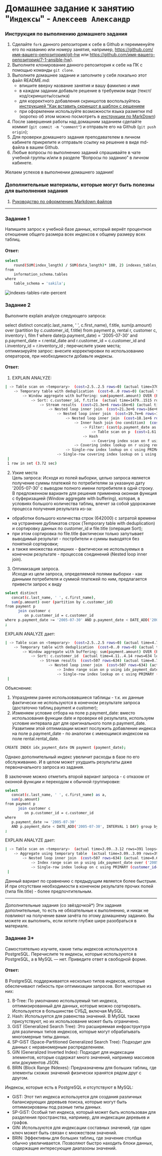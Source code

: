 # Домашнее задание к занятию "`Индексы`" - `Алексеев Александр`


### Инструкция по выполнению домашнего задания

   1. Сделайте `fork` данного репозитория к себе в Github и переименуйте его по названию или номеру занятия, например, https://github.com/имя-вашего-репозитория/git-hw или  https://github.com/имя-вашего-репозитория/7-1-ansible-hw).
   2. Выполните клонирование данного репозитория к себе на ПК с помощью команды `git clone`.
   3. Выполните домашнее задание и заполните у себя локально этот файл README.md:
      - впишите вверху название занятия и вашу фамилию и имя
      - в каждом задании добавьте решение в требуемом виде (текст/код/скриншоты/ссылка)
      - для корректного добавления скриншотов воспользуйтесь [инструкцией "Как вставить скриншот в шаблон с решением](https://github.com/netology-code/sys-pattern-homework/blob/main/screen-instruction.md)
      - при оформлении используйте возможности языка разметки md (коротко об этом можно посмотреть в [инструкции  по MarkDown](https://github.com/netology-code/sys-pattern-homework/blob/main/md-instruction.md))
   4. После завершения работы над домашним заданием сделайте коммит (`git commit -m "comment"`) и отправьте его на Github (`git push origin`);
   5. Для проверки домашнего задания преподавателем в личном кабинете прикрепите и отправьте ссылку на решение в виде md-файла в вашем Github.
   6. Любые вопросы по выполнению заданий спрашивайте в чате учебной группы и/или в разделе “Вопросы по заданию” в личном кабинете.
   
Желаем успехов в выполнении домашнего задания!
   
### Дополнительные материалы, которые могут быть полезны для выполнения задания

1. [Руководство по оформлению Markdown файлов](https://gist.github.com/Jekins/2bf2d0638163f1294637#Code)

---

### Задание 1
Напишите запрос к учебной базе данных, который вернёт процентное отношение общего размера всех индексов к общему размеру всех таблиц.  
#### Ответ:  
``` bash
select 
    round(SUM(index_length) / SUM(data_length)* 100, 2) indexes_tables_rate_pcnt
from 
    information_schema.tables
where 
    table_schema = 'sakila';
```  
![indexes-tables-rate-percent](05-img/12-05-index-task-1-indexes-tables-rate-prcnt.png) 

### Задание 2
Выполните explain analyze следующего запроса:

select distinct 
   concat(c.last_name, ' ', c.first_name), 
   f.title,
   sum(p.amount) over (partition by c.customer_id, f.title)
from 
   payment p, 
   rental r, 
   customer c, 
   inventory i, 
   film f
where 
   date(p.payment_date) = '2005-07-30' 
      and p.payment_date = r.rental_date 
      and r.customer_id = c.customer_id 
      and i.inventory_id = r.inventory_id
;
перечислите узкие места;  
оптимизируйте запрос: внесите корректировки по использованию операторов, при необходимости добавьте индексы.  

#### Ответ: 
1. EXPLAIN ANALYZE: 
``` bash 
| -> Table scan on <temporary>  (cost=2.5..2.5 rows=0) (actual time=3702..3702 rows=391 loops=1)  
    -> Temporary table with deduplication  (cost=0..0 rows=0) (actual time=3702..3702 rows=391 loops=1)  
        -> Window aggregate with buffering: sum(payment.amount) OVER (PARTITION BY c.customer_id,f.title )   (actual time=1479..3575 rows=642000 loops=1)  
            -> Sort: c.customer_id, f.title  (actual time=1479..1515 rows=642000 loops=1)  
                -> Stream results  (cost=21.3e+6 rows=16e+6) (actual time=1.28..1159 rows=642000 loops=1)  
                    -> Nested loop inner join  (cost=21.3e+6 rows=16e+6) (actual time=1.27..995 rows=642000 loops=1)  
                        -> Nested loop inner join  (cost=19.7e+6 rows=16e+6) (actual time=1.27..879 rows=642000 loops=1)  
                            -> Nested loop inner join  (cost=18.1e+6 rows=16e+6) (actual time=1.26..758 rows=642000 loops=1)  
                                -> Inner hash join (no condition)  (cost=1.54e+6 rows=15.4e+6) (actual time=1.23..27.3 rows=634000 loops=1)  
                                    -> Filter: (cast(p.payment_date as date) = '2005-07-30')  (cost=1.61 rows=15400) (actual time=0.572..3.94 rows=634 loops=1)  
                                        -> Table scan on p  (cost=1.61 rows=15400) (actual time=0.55..2.93 rows=16044 loops=1)  
                                    -> Hash  
                                        -> Covering index scan on f using idx_title  (cost=112 rows=1000) (actual time=0.0605..0.501 rows=1000 loops=1)  
                                -> Covering index lookup on r using rental_date (rental_date=p.payment_date)  (cost=0.969 rows=1.04) (actual time=752e-6..0.00107 rows=1.01 loops=634000)  
                            -> Single-row index lookup on c using PRIMARY (customer_id=r.customer_id)  (cost=250e-6 rows=1) (actual time=96.4e-6..110e-6 rows=1 loops=642000)  
                        -> Single-row covering index lookup on i using PRIMARY (inventory_id=r.inventory_id)  (cost=250e-6 rows=1) (actual time=82.3e-6..96e-6 rows=1 loops=642000)  
 |
 1 row in set (3.72 sec)  
```  
2. Узкие места  
Цель запроса: Исходя из полей выборки, целью запроса является получение суммы платежей по потребителям за указаную дату '2005-07-30' с выводом полного имени потребителя в однй строку.  
В предложенном варианте для решения применена оконная функция с буферизацией (Window aggregate with buffering), которая, в условиях большого количества таблиц, влечет за собой удорожание процесса получения результата из-за:  
* обработки большого количества строк (642000) с затратой времени на устранение дубликатов строк (Temporary table with deduplication) и сортировку данных по customer_id и file.title (операция Sort);  
* при этом сортировка по file.title фактически только запутывает выводимый результат - пострбители и суммы выводятся без понятной сортировки;  
* а также множества излишних - фактически не используемых в конечном результате - процессов соединений (Nested loop inner join).  

3. Оптимизация запроса.  
Исходя из цели запроса, определяемой полями выборки - как данными потребителя и суммой платежей по ним, предлагается привести запрос к виду  
``` bash
select distinct
   concat(c.last_name, ' ', c.first_name), 
   sum(p.amount) over (partition by c.customer_id) 
from payment p 
      join customer c 
         on p.customer_id = c.customer_id  
where p.payment_date >= '2005-07-30' AND p.payment_date < DATE_ADD('2005-07-30', INTERVAL 1 DAY)
;
```  
EXPLAIN ANALYZE дает:  
``` bash
| -> Table scan on <temporary>  (cost=2.5..2.5 rows=0) (actual time=4.79..4.81 rows=391 loops=1)
    -> Temporary table with deduplication  (cost=0..0 rows=0) (actual time=4.79..4.79 rows=391 loops=1)
        -> Window aggregate with buffering: sum(payment.amount) OVER (PARTITION BY c.customer_id )   (actual time=4.13..4.68 rows=634 loops=1)
            -> Sort: c.customer_id  (actual time=4.11..4.14 rows=634 loops=1)
                -> Stream results  (cost=507 rows=634) (actual time=0.715..3.85 rows=634 loops=1)
                    -> Nested loop inner join  (cost=507 rows=634) (actual time=0.708..3.46 rows=634 loops=1)
                        -> Index range scan on p using idx_payment_date over ('2005-07-30 00:00:00' <= payment_date < '2005-07-31 00:00:00'), with index condition: ((p.payment_date >= TIMESTAMP'2005-07-30 00:00:00') and (p.payment_date < <cache>(('2005-07-30' + interval 1 day))))  (cost=286 rows=634) (actual time=0.693..1.86 rows=634 loops=1)
                        -> Single-row index lookup on c using PRIMARY (customer_id=p.customer_id)  (cost=0.25 rows=1) (actual time=0.00219..0.00224 rows=1 loops=634)
 |
```

Объяснение:
1. Упраздняем ранее использовавшиеся таблицы - т.к. их данные фактически не используются в конечном результате запроса (достаточно таблиц payment и customer);  
2. Изменяем условие отбора на поле p.payment_date: вместо использования функции date и проверки её результата, используем условие интервала дат для оригинального поля p.payment_date.  
Развитием этой оптимизации может послужить добавление индекса на поле p.payment_date - по аналогии с имеющимся индексом на поле rental.rental_date.
``` bash
CREATE INDEX idx_payment_date ON payment (payment_date);
```
Однако дополнительный индекс увеличит расходы в базе по его обслуживанию. И в целом может ухудшить результаты даже первоначального запроса из задания.  
  
В заключние можно отметить второй вариант запроса - с отказом от оконной функции и переходом к обычной группировке:  
``` bash
select 
   concat(c.last_name, ' ', c.first_name) as a, 
   sum(p.amount) 
from payment p 
      join customer c 
         on p.customer_id = c.customer_id 
where 
   p.payment_date >= '2005-07-30' 
   AND p.payment_date < DATE_ADD('2005-07-30', INTERVAL 1 DAY) group by a
;
```
EXPLAIN ANALYZE дает:  
``` bash
| -> Table scan on <temporary>  (actual time=3.09..3.12 rows=391 loops=1)
    -> Aggregate using temporary table  (actual time=3.09..3.09 rows=391 loops=1)
        -> Nested loop inner join  (cost=507 rows=634) (actual time=0.649..2.43 rows=634 loops=1)
            -> Index range scan on p using idx_payment_date over ('2005-07-30 00:00:00' <= payment_date < '2005-07-31 00:00:00'), with index condition: ((p.payment_date >= TIMESTAMP'2005-07-30 00:00:00') and (p.payment_date < <cache>(('2005-07-30' + interval 1 day))))  (cost=286 rows=634) (actual time=0.636..1.43 rows=634 loops=1)
            -> Single-row index lookup on c using PRIMARY (customer_id=p.customer_id)  (cost=0.25 rows=1) (actual time=0.00138..0.00141 rows=1 loops=634)
 |

```  
Данный вариант по сравнению с предыдущим является более быстрым.
И при отсутствии необходимости в конечном результате прочих полей (типа file.title) - более предпочтительным.

---

Дополнительные задания (со звёздочкой*)
Эти задания дополнительные, то есть не обязательные к выполнению, и никак не повлияют на получение вами зачёта по этому домашнему заданию. Вы можете их выполнить, если хотите глубже шире разобраться в материале.

### Задание 3*
Самостоятельно изучите, какие типы индексов используются в PostgreSQL. Перечислите те индексы, которые используются в PostgreSQL, а в MySQL — нет.
Приведите ответ в свободной форме.  
#### Ответ:  
В PostgreSQL поддерживается несколько типов индексов, которые обеспечивают гибкость при оптимизации запросов. Вот некоторые из них:
1. B-Tree: По умолчанию используемый тип индекса, оптимизированный для данных, которые можно сортировать. Используется в большинстве СУБД, включая MySQL.  
2. Hash: Используется для равенства значений. В MySQL также присутствуют, но их использование может быть ограничено.  
3. GiST (Generalized Search Tree): Это расширяемая инфраструктура для различных типов индексов, которые могут обрабатывать многомерные типы данных.  
4. SP-GiST (Space-Partitioned Generalized Search Tree): Подходит для данных с неравномерным распределением.  
5. GIN (Generalized Inverted Index): Подходит для индексации элементов, которые содержат много значений, например массивов или документов JSON.  
6. BRIN (Block Range INdexes): Предназначены для больших таблиц, где элементы схожих значений физически хранятся рядом друг с другом.

Индексы, которые есть в PostgreSQL и отсутствуют в MySQL:
* GiST: Этот тип индекса используется для создания различных балансирующих деревьев поиска, которые могут быть оптимизированы под разные типы данных.  
* SP-GiST: Особый тип индекса, который может быть использован для разделения пространства, например, для индексации деревьев и графов.  
* GIN: Используются для индексации составных значений, где один ключ может быть связан с множеством значений.  
* BRIN: Эффективны для больших таблиц, где значение столбца обычно увеличивается. Позволяют быстро находить блоки данных, содержащие интересующие диапазоны значений.
